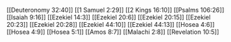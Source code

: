 [[Deuteronomy 32:40]]
[[1 Samuel 2:29]]
[[2 Kings 16:10]]
[[Psalms 106:26]]
[[Isaiah 9:16]]
[[Ezekiel 14:3]]
[[Ezekiel 20:6]]
[[Ezekiel 20:15]]
[[Ezekiel 20:23]]
[[Ezekiel 20:28]]
[[Ezekiel 44:10]]
[[Ezekiel 44:13]]
[[Hosea 4:6]]
[[Hosea 4:9]]
[[Hosea 5:1]]
[[Amos 8:7]]
[[Malachi 2:8]]
[[Revelation 10:5]]
